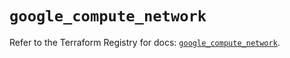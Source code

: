 # `google_compute_network`

Refer to the Terraform Registry for docs: [`google_compute_network`](https://registry.terraform.io/providers/hashicorp/google/6.19.0/docs/resources/compute_network).
